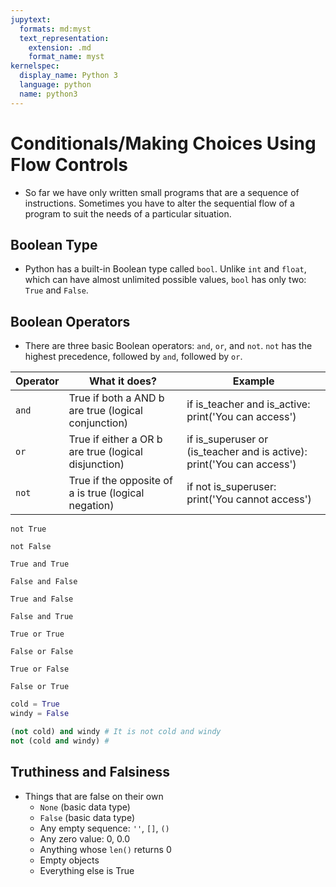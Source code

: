 ```yaml
---
jupytext:
  formats: md:myst
  text_representation:
    extension: .md
    format_name: myst
kernelspec:
  display_name: Python 3
  language: python
  name: python3
---
```




# Conditionals/Making Choices Using Flow Controls

- So far we have only written small programs that are a sequence of instructions. Sometimes you have to alter the sequential flow of a program to suit the needs of a particular situation.

## Boolean Type
- Python has a built-in Boolean type called `bool`. Unlike `int` and `float`, which can have almost unlimited possible values, `bool` has only two: `True` and `False`. 

## Boolean Operators
- There are three basic Boolean operators: `and`, `or`, and `not`. `not` has the highest precedence, followed by `and`, followed by `or`. 

| Operator | What it does?                                        | Example                                                                   |
|----------|------------------------------------------------------|---------------------------------------------------------------------------|
| `and`    | True if both a AND b are true (logical conjunction)  | if is_teacher and is_active:   print('You can access')                    |
| `or`     | True if either a OR b are true (logical disjunction) | if is_superuser or (is_teacher and is active):    print('You can access') |
| `not`    | True if the opposite of a is true (logical negation) | if not is_superuser:   print('You cannot access')    


```{code-cell} ipython3
not True
```

```{code-cell} ipython3
not False
```

```{code-cell} ipython3
True and True
```

```{code-cell} ipython3
False and False
```


```{code-cell} ipython3
True and False
```


```{code-cell} ipython3
False and True
```

```{code-cell} ipython3
True or True
```

```{code-cell} ipython3
False or False
```


```{code-cell} ipython3
True or False
```

```{code-cell} ipython3
False or True
```

```python
cold = True
windy = False

(not cold) and windy # It is not cold and windy
not (cold and windy) # 
```

## Truthiness and Falsiness 
- Things that are false on their own
  - `None` (basic data type)
  - `False` (basic data type)
  - Any empty sequence: `''`, `[]`, `()`
  - Any zero value: 0, 0.0
  - Anything whose `len()` returns 0
  - Empty objects
  - Everything else is True 
    